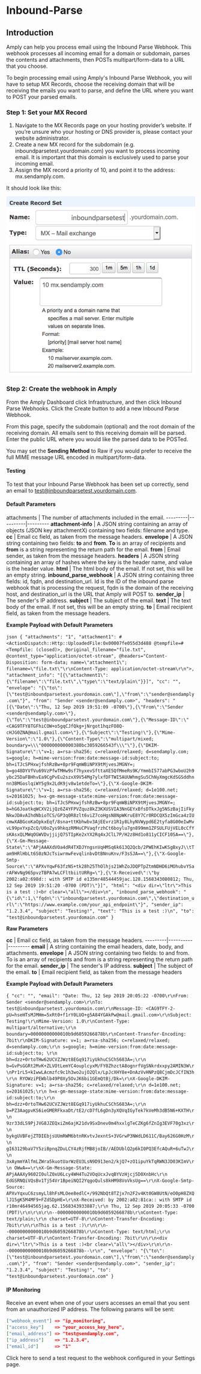# Inbound-Parse

## Introduction

Amply can help you process email using the Inbound Parse Webhook. This webhook processes all incoming email for a domain or subdomain, parses the contents and attachments, then POSTs multipart/form-data to a URL that you choose.

To begin processing email using Amply's Inbound Parse Webhook, you will have to setup MX Records, choose the receiving domain that will be receiving the emails you want to parse, and define the URL where you want to POST your parsed emails.


### Step 1: Set your MX Record

1. Navigate to the MX Records page on your hosting provider’s website. If you’re unsure who your hosting or DNS provider is, please contact your website administrator.
2. Create a new MX record for the subdomain (e.g. inboundparsetest.yourdomain.com) you want to process incoming email. It is important that this domain is exclusively used to parse your incoming email.
3. Assign the MX record a priority of 10, and point it to the address: mx.sendamply.com.

It should look like this:

![Inbound-Parse.md](../../assets/images/inbound_parse_set_mx-a36cefb19518d885afebc340253c923ba9d44140703cbafeadc412c8260b9ef0.jpg)




### Step 2: Create the webhook in Amply

From the Amply Dashboard click Infrastructure, and then click Inbound Parse Webhooks. Click the Create button to add a new Inbound Parse Webhook.

From this page, specify the subdomain (optional) and the root domain of the receiving domain. All emails sent to this receiving domain will be parsed. Enter the public URL where you would like the parsed data to be POSTed.


You may set the **Sending Method** to Raw if you would prefer to receive the full MIME message URL encoded in multipart/form-data.



#### Testing

To test that your Inbound Parse Webhook has been set up correctly, send an email to test@inboundparsetest.yourdomain.com.


#### Default Parameters


attachments | The number of attachments included in the email.
---------|----------|---------
 **attachment-info** | A JSON string containing an array of objects (JSON key attachmentX) containing two fields: filename and type.
 **cc** | Email cc field, as taken from the message headers.
 **envelope** | A JSON string containing two fields: **to** and **from**. **To** is an array of recipients and **from** is a string representing the return path for the email.
 **from** | Email sender, as taken from the message headers.
 **headers** | A JSON string containing an array of hashes where the key is the header name, and value is the header value.
 **html** | The html body of the email. If not set, this will be an empty string.
 **inbound_parse_webhook** | A JSON string containing three fields: id, fqdn, and destination_url. Id is the ID of the inbound parse webhook that is processing the request, fqdn is the domain of the receiving host, and destination_url is the URL that Amply will POST to.
 **sender_ip** | The sender's IP address.
 **subject** | The subject of the email.
 **text** | The text body of the email. If not set, this will be an empty string.
 **to** | Email recipient field, as taken from the message headers.


**Example Payload with Default Parameters**

``json
{
  "attachments": "1",
  "attachment1": #<ActionDispatch::Http::UploadedFile:0x00007fe055d3d488 @tempfile=#<Tempfile: (closed)>, @original_filename="file.txt", @content_type="application/octet-stream", @headers="Content-Disposition: form-data; name=\"attachment1\"; filename=\"file.txt\"\r\nContent-Type: application/octet-stream\r\n">,
  "attachment_info": "[{\"attachment1\":{\"filename\":\"file.txt\",\"type\":\"text/plain\"}}]",
  "cc": "",
  "envelope": "{\"to\":[\"test@inboundparsetest.yourdomain.com\"],\"from\":\"sender@sendamply.com\"}",
  "from": "Sender <sender@sendamply.com>",
  "headers": "[{\"Date\":\"Thu, 12 Sep 2019 19:51:09 -0700\"},{\"From\":\"Sender <sender@sendamply.com>\"},{\"To\":\"test@inboundparsetest.yourdomain.com\"},{\"Message-ID\":\"<CAG9TFY8TGFhiCOW+o5gqCJfQkg+jNrgot1hqzFO8Q-cHJG0ZNA@mail.gmail.com>\"},{\"Subject\":\"Testing!\"},{\"Mime-Version\":\"1.0\"},{\"Content-Type\":\"multipart/mixed; boundary=\\\"000000000000380bc3059266543f\\\"\"},{\"DKIM-Signature\":\"v=1; a=rsa-sha256; c=relaxed/relaxed; d=sendamply.com; s=google; h=mime-version:from:date:message-id:subject:to; bh=iTJcSPHxwjfshRzBw+8pr9FqmWBiNPX9tMjvesJMGNY=; b=go48DYVfVu69VzPfwTMHw9sf7hyxevSfttaXE5QfMmeRs9K/YmmbI577abPG3wboU2h9ybc25DaFBHhvEa9CgPvEu2szxX9V54Mg7ylxfDFTWI5AUUWhmgSu5ChNyXmgcKdSGSddhnnn3BMGoslqiWY5g9x2LdK9jv8w1etdeTo=\"},{\"X-Google-DKIM-Signature\":\"v=1; a=rsa-sha256; c=relaxed/relaxed; d=1e100.net; s=20161025; h=x-gm-message-state:mime-version:from:date:message-id:subject:to; bh=iTJcSPHxwjfshRzBw+8pr9FqmWBiNPX9tMjvesJMGNY=; b=hG6JoatkqWCXV2ijQz6Z4YFPVZquz8kZ3KXUSVIA3NnGEYxBfsDTkxJg5NSzBajIiFkyNkwJDAvAIhdNbioTCS/GP3q0R8zlt6viZ7coHgsN8NpWKruE8Y7Cr0RDCQX5zImGca4zIUcmwXABGcoKaOpkxEqf/8sna+ttKbhwbv3AjEEvrz1R1y8LhyNVWypd6E2tyfa8G00eIwMvvL99pxYxpZcQ/U0oZys9hkqzRMHuCPVaqfrzhCt6boylu7gn899mm1ZFSULFUjVEL0cCfYsKAsxQLMWqOGWVDvjjijQ7STIpKe2xYX2Rq4xJClL7P/H2z8Hd1o811yCICF10SA==\"},{\"X-Gm-Message-State\":\"APjAAAXdVOa4dR4TXDJYngsnVqHMSq6k613Q2Qcb/2PWEhKIwKSgBxyJ\\tTam9HRlHbLt6S0zNJcTsiwrmwFevqlinbvDtBNnuKnv/F3sSJA==\"},{\"X-Google-Smtp-Source\":\"APXvYqwF63fzNS+tk28h25ThOlhjs21WhZoJDQPTpZtmNDHD6iMOhubvYSarAFWvNg965pvzTBPA7wLCFltbiitURRg=\"},{\"X-Received\":\"by 2002:a02:698d:: with SMTP id e135mr48544459jac.128.1568343080812; Thu, 12 Sep 2019 19:51:20 -0700 (PDT)\"}]",
  "html": "<div dir=\"ltr\">This is a test :)<br clear=\"all\"></div>\n",
  "inbound_parse_webhook": "{\"id\":1,\"fqdn\":\"inboundparsetest.yourdomain.com\",\"destination_url\":\"https://www.example.com/your_api_endpoint\"}",
  "sender_ip": "1.2.3.4",
  "subject": "Testing!",
  "text": "This is a test :)\n",
  "to": "test@inboundparsetest.yourdomain.com"
}
``

**Raw Parameters**


 **cc** | Email cc field, as taken from the message headers.
---------|----------|---------
 **email** | A string containing the email headers, date, body, and attachments.
 **envelope** | A JSON string containing two fields: to and from. To is an array of recipients and from is a string representing the return path for the email.
 **sender_ip** | The sender's IP address.
 **subject** | The subject of the email.
 **to** | Email recipient field, as taken from the message headers


 **Example Payload with Default Parameters**

`{
  "cc": "",
  "email": "Date: Thu, 12 Sep 2019 20:05:22 -0700\r\nFrom: Sender <sender@sendamply.com>\r\nTo: test@inboundparsetest.yourdomain.com\r\nMessage-ID: <CAG9TFY-2-pU=hseHTsMJMHm=5xRt0+f1rY0LUO+g5A84YGAkPw@mail.gmail.com>\r\nSubject: Testing!\r\nMime-Version: 1.0\r\nContent-Type: multipart/alternative;\r\n boundary=00000000000010b9d6059266878b\r\nContent-Transfer-Encoding: 7bit\r\nDKIM-Signature: v=1; a=rsa-sha256; c=relaxed/relaxed; d=sendamply.com;\r\n s=google; h=mime-version:from:date:message-id:subject:to; \r\n bh=dzz+0rtoTHw62UCVZJWzt8EGq917iyUkhuCSChS683A=;\r\n b=GvPsGGRt2MvK+ZLVOtLemYC4ouplcyxM/FY0ZhzctA8ognrfVgSNkrdxxpy2AMIN3W\r\nPr1rL5+kIwwLAcmzfc9c1h3wo2ujO2Qlx/LpJcXHY8e+DnAzVvHNPzQ8CjmDcJCfIN3h\r\n RYOWziPEWblb49P0Xy5OvJK6bi1GEmQtBj/Dk=\r\nX-Google-DKIM-Signature: v=1; a=rsa-sha256; c=relaxed/relaxed;\r\n d=1e100.net; s=20161025;\r\n h=x-gm-message-state:mime-version:from:date:message-id:subject:to;\r\n bh=dzz+0rtoTHw62UCVZJWzt8EGq917iyUkhuCSChS683A=;\r\n b=PZ3AagpvKS6ieGMERFkxaDt/tE2/cD7fL6gDn3yXQVqIGyTek7kVeMh3dB5N6+KXTH\r\n 9zr33dLS9PjJVG8JZEQxiZm6ajK21dv9SxDnev0m4hxxlgTeCZKg6fZnIg3EVF70g3xz\r\n bykgUVBFejZTDIEbjsUUmRWM6btnRKvtvJexntS+3VGrwP3NWdLD611C/Bay626G0HzM\r\n gI63129baV7Y5ziBpnqZDuLCY4zRjfMB8joIB//AEDUblQ2p6kI0PQ3EfcAQuR+6uTwJ\r\n 3xAymmYAlfmLZWra5kuotUarWzEU3LsN9D913en2/kjQ7+zO1ipuYkTqRWN3JD03KImV\r\n OWwA==\r\nX-Gm-Message-State: APjAAAXy9602I0ulZ0xU6Lcy4WH4Tu2VOqUcxJvqBYVzHjcj5D0XnbHc\r\n EdGSRNQiVQsBv1Tj54Vr1BpeiNQI2YqgoQuls8kHM98VoVksUg==\r\nX-Google-Smtp-Source: APXvYqxuC6zsmyLl8hFsMLOee8edlC+/992NbQt8TZjx7n2F2v4Kt0GW8UtN/eO0pH8ZXQlJ15gK5M4MF9+FZdSDpHE=\r\nX-Received: by 2002:a02:81ca:: with SMTP id r10mr46494565jag.62.1568343933887;\r\n Thu, 12 Sep 2019 20:05:33 -0700 (PDT)\r\n\r\n\r\n--00000000000010b9d6059266878b\r\nContent-Type: text/plain;\r\n charset=UTF-8\r\nContent-Transfer-Encoding: 7bit\r\n\r\nThis is a test :)\r\n\r\n--00000000000010b9d6059266878b\r\nContent-Type: text/html;\r\n charset=UTF-8\r\nContent-Transfer-Encoding: 7bit\r\n\r\n<div dir=\"ltr\">This is a test :)<br clear=\"all\"></div>\r\n\r\n--00000000000010b9d6059266878b--\r\n",
  "envelope": "{\"to\":[\"test@inboundparsetest.yourdomain.com\"],\"from\":\"sender@sendamply.com\"}",
  "from": "Sender <sender@sendamply.com>",
  "sender_ip": "1.2.3.4",
  "subject": "Testing!",
  "to": "test@inboundparsetest.yourdomain.com"
}`


#### IP Monitoring

Receive an event when one of your users accesses an email that you sent from an unauthorized IP address. The following params will be sent:

```json
["webhook_event"] => "ip_monitoring",
["access_key"]    => "your_access_key_here",
["email_address"] => "test@sendamply.com",
["ip_address"]    => "1.2.3.4",
["email_id"]      => "1"
```

Click here to send a test request to the webhook configured in your Settings page.
